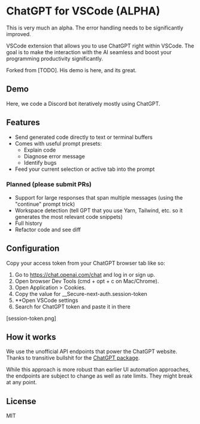 # ChatGPT for VSCode (ALPHA)

This is very much an alpha. The error handling needs to be significantly improved.

VSCode extension that allows you to use ChatGPT right within VSCode. The goal is to make the interaction with the AI seamless and boost your programming productivity significantly.

Forked from [TODO]. His demo is here, and its great.

## Demo

Here, we code a Discord bot iteratively mostly using ChatGPT.

## Features

- Send generated code directly to text or terminal buffers
- Comes with useful prompt presets:
  - Explain code
  - Diagnose error message
  - Identify bugs
- Feed your current selection or active tab into the prompt

### Planned (please submit PRs)

- Support for large responses that span multiple messages (using the "continue" prompt trick)
- Workspace detection (tell GPT that you use Yarn, Tailwind, etc. so it generates the most relevant code snippets)
- Full history
- Refactor code and see diff

## Configuration

Copy your access token from your ChatGPT browser tab like so:

1. Go to https://chat.openai.com/chat and log in or sign up.
1. Open browser Dev Tools (cmd + opt + c on Mac/Chrome).
1. Open Application > Cookies.
1. Copy the value for \_\_Secure-next-auth.session-token
1. \*\*Open VSCode settings
1. Search for ChatGPT token and paste it in there

[session-token.png]

## How it works

We use the unofficial API endpoints that power the ChatGPT website. Thanks to transitive bullshit for the [ChatGPT package](https://github.com/transitive-bullshit/chatgpt-api).

While this approach is more robust than earlier UI automation approaches, the endpoints are subject to change as well as rate limits. They might break at any point.

## License

MIT
